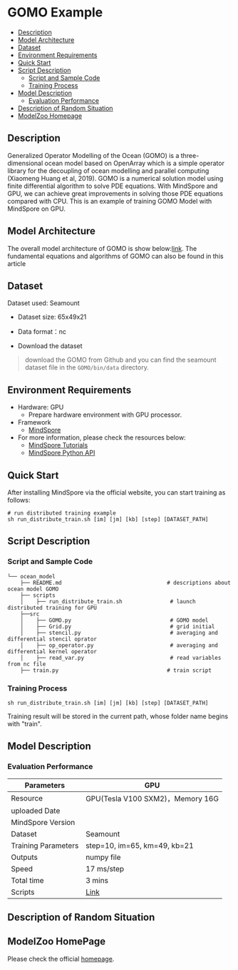 # GOMO Example

- [Description](#Description)
- [Model Architecture](#Model-Architecture)
- [Dataset](#Dataset)
- [Environment Requirements](#Environment-Requirements)
- [Quick Start](#Quick-Start)
- [Script Description](#Script-Description)
    - [Script and Sample Code](#Script-and-Sample-Code)
    - [Training Process](#Training-Process)
- [Model Description](#Model-Description)
    - [Evaluation Performance](#Evaluation-Performance)
- [Description of Random Situation](#Description-of-Random-Situation)
- [ModelZoo Homepage](#ModelZoo-Homepage)

## Description

Generalized Operator Modelling of the Ocean (GOMO) is a three-dimensional ocean model based on OpenArray which is a simple operator library for the decoupling of ocean modelling and parallel computing (Xiaomeng Huang et al, 2019). GOMO is a numerical solution model using finite differential algorithm to solve PDE equations. With MindSpore and GPU, we can achieve great improvements in solving those PDE equations compared with CPU.
This is an example of training GOMO Model with MindSpore on GPU.

## Model Architecture

The overall model architecture of GOMO is show below:[link](https://gmd.copernicus.org/articles/12/4729/2019/gmd-12-4729-2019-discussion.html). The fundamental equations and algorithms of GOMO can also be found in this article

## Dataset

Dataset used: Seamount

- Dataset size: 65x49x21

- Data format：nc

- Download the dataset  

> download the GOMO from Github and you can find the seamount dataset file in the `GOMO/bin/data` directory.  

## Environment Requirements

- Hardware: GPU
    - Prepare hardware environment with GPU processor.
- Framework
    - [MindSpore](https://www.mindspore.cn/install/en)
- For more information, please check the resources below:
    - [MindSpore Tutorials](https://www.mindspore.cn/tutorials/en/master/index.html)
    - [MindSpore Python API](https://www.mindspore.cn/docs/api/en/master/index.html)

## Quick Start

After installing MindSpore via the official website, you can start training as follows:

```shell
# run distributed training example
sh run_distribute_train.sh [im] [jm] [kb] [step] [DATASET_PATH]
 ```

## Script Description

### Script and Sample Code

```shell
└── ocean_model
    ├── README.md                                 # descriptions about ocean model GOMO
    ├── scripts
    │    ├── run_distribute_train.sh               # launch distributed training for GPU
    ├──src
    │    ├── GOMO.py                               # GOMO model
    │    ├── Grid.py                               # grid initial
    │    ├── stencil.py                            # averaging and differential stencil oprator
    │    ├── op_operator.py                        # averaging and differential kernel operator
    │    ├── read_var.py                           # read variables from nc file
    ├── train.py                                  # train script
```

### Training Process

```shell
sh run_distribute_train.sh [im] [jm] [kb] [step] [DATASET_PATH]
```

Training result will be stored in the current path, whose folder name begins with "train".

## Model Description

### Evaluation Performance

| Parameters                 |   GPU |
| -------------------------- |---------------------------------- |
| Resource                   | GPU(Tesla V100 SXM2)，Memory 16G
| uploaded Date              |
| MindSpore Version          |
| Dataset                    | Seamount
| Training Parameters        | step=10, im=65, km=49, kb=21
| Outputs                    | numpy file
| Speed                      | 17 ms/step
| Total time                 | 3 mins
| Scripts                    | [Link](https://gitee.com/mindspore/mindspore/tree/master/model_zoo/research/hpc/ocean_model)

## Description of Random Situation

## ModelZoo HomePage

 Please check the official [homepage](https://gitee.com/mindspore/mindspore/tree/master/model_zoo).